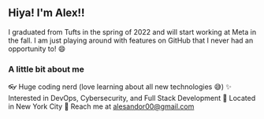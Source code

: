 ## Hiya! I'm Alex!!

I graduated from Tufts in the spring of 2022 and will start working at Meta in the fall. I am just playing around with features on GitHub that I never had an opportunity to! :smile:

### A little bit about me

:eyeglasses: Huge coding nerd (love learning about all new technologies :sweat_smile:)
:sparkles: Interested in DevOps, Cybersecurity, and Full Stack Development
:office: Located in New York City
:e-mail: Reach me at alesandor00@gmail.com
